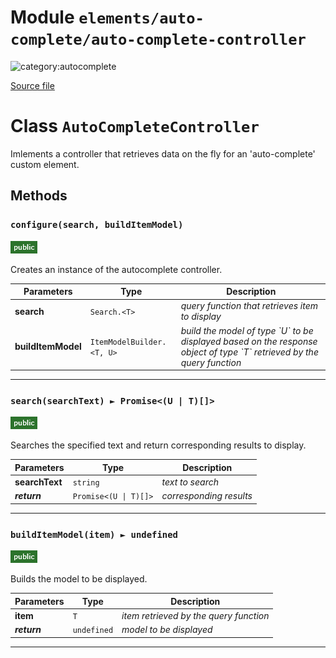 # Module `elements/auto-complete/auto-complete-controller`

![category:autocomplete](https://img.shields.io/badge/category-autocomplete-3b631b.svg?style=flat-square)



[Source file](..\src\elements\auto-complete\auto-complete-controller.js)

# Class `AutoCompleteController`

Imlements a controller that retrieves data on the fly for an &#x27;auto-complete&#x27; custom element.

## Methods

### `configure(search, buildItemModel)`

![modifier: public](images/badges/modifier-public.png)

Creates an instance of the autocomplete controller.

Parameters | Type | Description
--- | --- | ---
__search__ | `Search.<T>` | *query function that retrieves item to display*
__buildItemModel__ | `ItemModelBuilder.<T, U>` | *build the model of type &#x60;U&#x60; to be displayed based on the response object of type &#x60;T&#x60; retrieved by the query function*

---

### `search(searchText) ► Promise<(U | T)[]>`

![modifier: public](images/badges/modifier-public.png)

Searches the specified text and return corresponding results to display.

Parameters | Type | Description
--- | --- | ---
__searchText__ | `string` | *text to search*
__*return*__ | `Promise<(U \| T)[]>` | *corresponding results*

---

### `buildItemModel(item) ► undefined`

![modifier: public](images/badges/modifier-public.png)

Builds the model to be displayed.

Parameters | Type | Description
--- | --- | ---
__item__ | `T` | *item retrieved by the query function*
__*return*__ | `undefined` | *model to be displayed*

---
